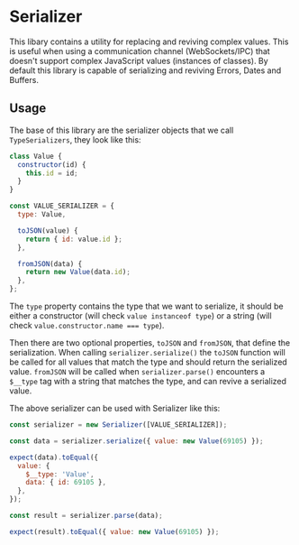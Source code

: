 # Serializer

This libary contains a utility for replacing and reviving complex values.
This is useful when using a communication channel (WebSockets/IPC) that doesn't support complex JavaScript values (instances of classes).
By default this library is capable of serializing and reviving Errors, Dates and Buffers.

## Usage

The base of this library are the serializer objects that we call `TypeSerializers`, they look like this:

```js
class Value {
  constructor(id) {
    this.id = id;
  }
}

const VALUE_SERIALIZER = {
  type: Value,

  toJSON(value) {
    return { id: value.id };
  },

  fromJSON(data) {
    return new Value(data.id);
  },
};
```

The `type` property contains the type that we want to serialize, it should be either a constructor (will check `value instanceof type`) or a string (will check `value.constructor.name === type`).

Then there are two optional properties, `toJSON` and `fromJSON`, that define the serialization.
When calling `serializer.serialize()` the `toJSON` function will be called for all values that match the type and should return the serialized value. `fromJSON` will be called when `serializer.parse()` encounters a `$__type` tag with a string that matches the type, and can revive a serialized value.

The above serializer can be used with Serializer like this:

```js
const serializer = new Serializer([VALUE_SERIALIZER]);

const data = serializer.serialize({ value: new Value(69105) });

expect(data).toEqual({
  value: {
    $__type: 'Value',
    data: { id: 69105 },
  },
});

const result = serializer.parse(data);

expect(result).toEqual({ value: new Value(69105) });
```
